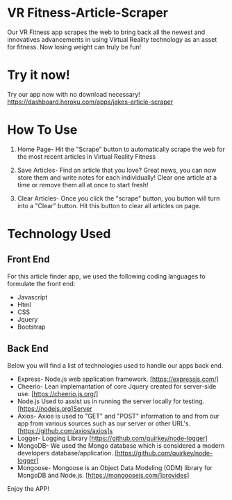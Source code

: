 # VR Fitness-Article-Scraper

Our VR Fitness app scrapes the web to bring back all the newest and innovatives advancements in using Virtual Reality technology as an asset for fitness. Now losing weight can truly be fun!

# Try it now!
Try our app now with no download necessary! https://dashboard.heroku.com/apps/jakes-article-scraper

# How To Use

1. Home Page- Hit the "Scrape" button to automatically scrape the web for the most recent articles in Virtual Reality Fitness

2. Save Articles- Find an article that you love? Great news, you can now store them and write notes for each individually! Clear one article at a time or remove them all at once to start fresh!

3. Clear Articles- Once you click the "scrape" button, you button will turn into a "Clear" button. Hit this button to clear all articles on page.



# Technology Used

## Front End
For this article finder app, we used the following coding languages to formulate the front end:
- Javascript
- Html
- CSS
- Jquery
- Bootstrap

## Back End

Below you will find a list of technologies used to handle our apps back end.

- Express- Node.js web application framework. [https://expressjs.com/]
- Cheerio- Lean implemantation of core Jquery created for server-side use. [https://cheerio.js.org/]
- Node.js Used to assist us in running the server locally for testing. [https://nodejs.org]Server
- Axios- Axios is used to "GET" and "POST" information to and from our app from various sources such as our server or other URL's. [https://github.com/axios/axios]s 
- Logger-  Logging Library [https://github.com/quirkey/node-logger]
- MongoDB- We used the Mongo database which is considered a modern developers database/application. [https://github.com/quirkey/node-logger]
- Mongoose- Mongoose  is an Object Data Modeling (ODM) library for MongoDB and Node.js. [https://mongoosejs.com/]provides]

Enjoy the APP!
